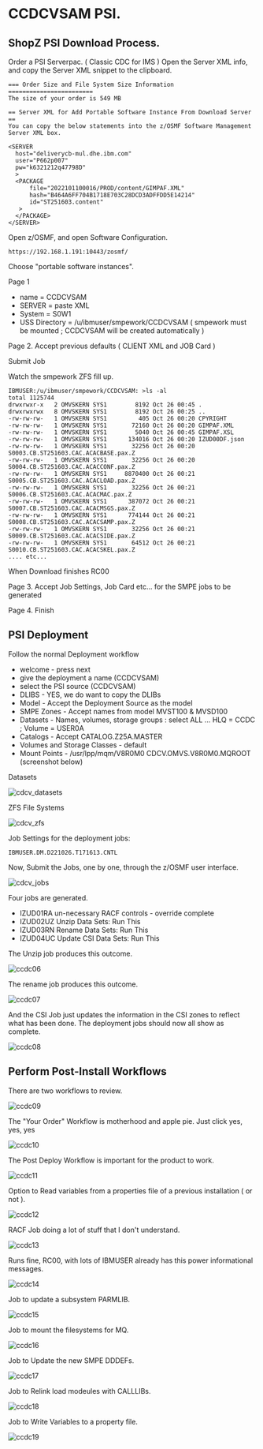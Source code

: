 # CCDCVSAM PSI.


## ShopZ PSI Download Process.

Order a PSI Serverpac. ( Classic CDC for IMS )
Open the Server XML info, and copy the Server XML snippet to the clipboard.

```
=== Order Size and File System Size Information ========================
The size of your order is 549 MB                                        
                                                                        
== Server XML for Add Portable Software Instance From Download Server ==
You can copy the below statements into the z/OSMF Software Management   
Server XML box.                                                         
                                                                        
<SERVER                                                                 
  host="deliverycb-mul.dhe.ibm.com"                                     
  user="P662p007"                                                       
  pw="k6321212q47798D"                                                  
  >                                                                     
  <PACKAGE                                                              
      file="2022101100016/PROD/content/GIMPAF.XML"                      
      hash="B464A6FF704B1718E703C28DCD3ADFFDD5E14214"                   
      id="ST251603.content"                                             
   >                                                                    
  </PACKAGE>                                                            
</SERVER>          
```

Open z/OSMF, and open Software Configuration.

```
https://192.168.1.191:10443/zosmf/ 
```

Choose "portable software instances".

Page 1
* name = CCDCVSAM 
* SERVER = paste XML
* System = S0W1
* USS Directory = /u/ibmuser/smpework/CCDCVSAM ( smpework must be mounted ; CCDCVSAM will be created automatically )

Page 2. Accept previous defaults ( CLIENT XML and JOB Card ) 

Submit Job

Watch the smpework ZFS fill up.


```
IBMUSER:/u/ibmuser/smpework/CCDCVSAM: >ls -al
total 1125744
drwxrwxr-x   2 OMVSKERN SYS1        8192 Oct 26 00:45 .
drwxrwxrwx   8 OMVSKERN SYS1        8192 Oct 26 00:25 ..
-rw-rw-rw-   1 OMVSKERN SYS1         405 Oct 26 00:20 CPYRIGHT
-rw-rw-rw-   1 OMVSKERN SYS1       72160 Oct 26 00:20 GIMPAF.XML
-rw-rw-rw-   1 OMVSKERN SYS1        5040 Oct 26 00:45 GIMPAF.XSL
-rw-rw-rw-   1 OMVSKERN SYS1      134016 Oct 26 00:20 IZUD00DF.json
-rw-rw-rw-   1 OMVSKERN SYS1       32256 Oct 26 00:20 S0003.CB.ST251603.CAC.ACACBASE.pax.Z
-rw-rw-rw-   1 OMVSKERN SYS1       32256 Oct 26 00:20 S0004.CB.ST251603.CAC.ACACCONF.pax.Z
-rw-rw-rw-   1 OMVSKERN SYS1     8870400 Oct 26 00:21 S0005.CB.ST251603.CAC.ACACLOAD.pax.Z
-rw-rw-rw-   1 OMVSKERN SYS1       32256 Oct 26 00:21 S0006.CB.ST251603.CAC.ACACMAC.pax.Z
-rw-rw-rw-   1 OMVSKERN SYS1      387072 Oct 26 00:21 S0007.CB.ST251603.CAC.ACACMSGS.pax.Z
-rw-rw-rw-   1 OMVSKERN SYS1      774144 Oct 26 00:21 S0008.CB.ST251603.CAC.ACACSAMP.pax.Z
-rw-rw-rw-   1 OMVSKERN SYS1       32256 Oct 26 00:21 S0009.CB.ST251603.CAC.ACACSIDE.pax.Z
-rw-rw-rw-   1 OMVSKERN SYS1       64512 Oct 26 00:21 S0010.CB.ST251603.CAC.ACACSKEL.pax.Z
.... etc...
```

When Download finishes RC00

Page 3. Accept Job Settings, Job Card etc... for the SMPE jobs to be generated

Page 4. Finish

## PSI Deployment

Follow the normal Deployment workflow
  
* welcome - press next
* give the deployment a name (CCDCVSAM)
* select the PSI source (CCDCVSAM)
* DLIBS - YES, we do want to copy the DLIBs
* Model - Accept the Deployment Source as the model
* SMPE Zones - Accept names from model MVST100 & MVSD100
* Datasets - Names, volumes, storage groups : select ALL ... HLQ = CCDC ; Volume = USER0A
* Catalogs - Accept CATALOG.Z25A.MASTER
* Volumes and Storage Classes - default
* Mount Points - /usr/lpp/mqm/V8R0M0	CDCV.OMVS.V8R0M0.MQROOT  (screenshot below)

Datasets

![cdcv_datasets](images/cdcv_datasets.jpg) 

ZFS File Systems

![cdcv_zfs](images/cdcv_zfs.jpg)


Job Settings for the deployment jobs:

```
IBMUSER.DM.D221026.T171613.CNTL
```

Now, Submit the Jobs, one by one, through the z/OSMF user interface.

![cdcv_jobs](images/cdcv_jobs.JPG)

Four jobs are generated.
* IZUD01RA  un-necessary RACF controls - override complete
* IZUD02UZ	Unzip Data Sets: Run This
* IZUD03RN	Rename Data Sets: Run This
* IZUD04UC	Update CSI Data Sets: Run This  

The Unzip job produces this outcome.

![ccdc06](images/ccdc06.JPG)

The rename job produces this outcome.

![ccdc07](images/ccdc07.JPG)

And the CSI Job just updates the information in the CSI zones to reflect what has been done.
The deployment jobs should now all show as complete.

![ccdc08](images/ccdc08.JPG)


## Perform Post-Install Workflows

There are two workflows to review.

![ccdc09](images/ccdc09.JPG)


The "Your Order" Workflow is motherhood and apple pie. Just click yes, yes, yes


![ccdc10](images/ccdc10.JPG)

The Post Deploy Workflow is important for the product to work.

![ccdc11](images/ccdc11.JPG)

Option to Read variables from a properties file of a previous installation ( or not ).

![ccdc12](images/ccdc12.JPG)

RACF Job doing a lot of stuff that I don't understand.

![ccdc13](images/ccdc13.JPG)

Runs fine, RC00, with lots of IBMUSER already has this power informational messages.

![ccdc14](images/ccdc14.JPG)

Job to update a subsystem PARMLIB.

![ccdc15](images/ccdc15.JPG) 

Job to mount the filesystems for MQ.

![ccdc16](images/ccdc16.JPG)

Job to Update the new SMPE DDDEFs.

![ccdc17](images/ccdc17.JPG)

Job to Relink load modeules with CALLLIBs.

![ccdc18](images/ccdc18.JPG)

Job to Write Variables to a property file.

![ccdc19](images/ccdc19.JPG)




